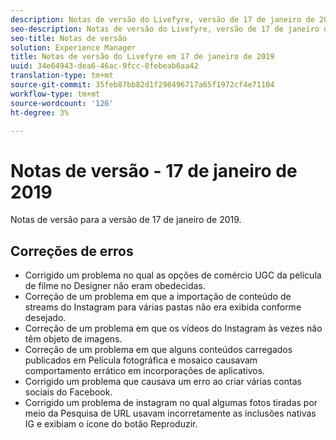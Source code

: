 ```yaml
---
description: Notas de versão do Livefyre, versão de 17 de janeiro de 2019.
seo-description: Notas de versão do Livefyre, versão de 17 de janeiro de 2019.
seo-title: Notas de versão
solution: Experience Manager
title: Notas de versão do Livefyre em 17 de janeiro de 2019
uuid: 34e64943-dea6-46ac-9fcc-8febeab6aa42
translation-type: tm+mt
source-git-commit: 35feb87bb82d1f298496717a65f1972cf4e71104
workflow-type: tm+mt
source-wordcount: '126'
ht-degree: 3%

---
```



# Notas de versão - 17 de janeiro de 2019

Notas de versão para a versão de 17 de janeiro de 2019.

## Correções de erros

* Corrigido um problema no qual as opções de comércio UGC da película de filme no Designer não eram obedecidas.
* Correção de um problema em que a importação de conteúdo de streams do Instagram para várias pastas não era exibida conforme desejado.
* Correção de um problema em que os vídeos do Instagram às vezes não têm objeto de imagens.
* Correção de um problema em que alguns conteúdos carregados publicados em Película fotográfica e mosaico causavam comportamento errático em incorporações de aplicativos.
* Corrigido um problema que causava um erro ao criar várias contas sociais do Facebook.
* Corrigido um problema de instagram no qual algumas fotos tiradas por meio da Pesquisa de URL usavam incorretamente as inclusões nativas IG e exibiam o ícone do botão Reproduzir.

